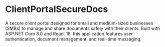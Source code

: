 # ClientPortalSecureDocs
A secure client portal designed for small and medium-sized businesses (SMBs) to manage and share documents safely with their clients. Built with ASP.NET Core 8.0 and React 18, this application features user authentication, document management, and real-time messaging.
